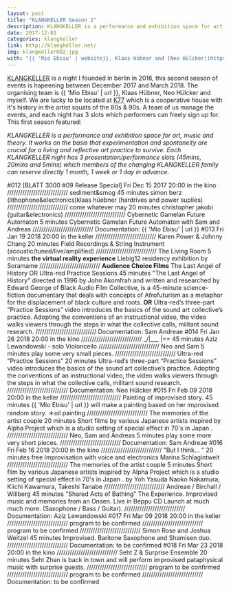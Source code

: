 ```yaml
---
layout: post
title: "KLANGKELLER Season 2"
description: KLANGKELLER is a performance and exhibition space for art, music and theory.
date: 2017-12-01
categories: klangkeller
link: http://klangkeller.net/
img: klangkeller002.jpg
with: "{{ 'Mio Ebisu' | website}}, Klaas Hübner and [Neo Hülcker](https://www.neelehuelcker.de/)"
---
```


[KLANGKELLER](http://klangkeller.net) is a night I founded in berlin in 2016, this second season of events is hapeening between December 2017 and March 2018. The organising team is {{ 'Mio Ebisu' | url }}, Klaas Hübner, Neo Hülcker and myself. We are lucky to be located at [K77](http://www.k77.org/) which is a cooperative house with it's history in the artist squats of the 80s & 90s. A team of us manage the events, and each night has 3 slots which performers can freely sign up for. 
This first season featured: 

*KLANGKELLER is a performance and exhibition space for art, music and theory. It works on the basis that experimentation and spontaneity are crucial for a living and reflective art practice to survive. Each KLANGKELLER night has 3 presentation/performance slots (45mins, 20mins and 5mins) which members of the changing KLANGKELLER family can reserve directly 1 month, 1 week or 1 day in advance.*

#012 [BLATT 3000 #09 Release Special]
Fri Dec 15 2017
20:00 in the kino
////////////////////////////
sediment&smog
45 minutes
simon berz (lithophone&electronics)klaas hüebner (hardrives and power suplies)
////////////////////////////
come whatever may
20 minutes
christopher jakobi (guitar&electronics)
////////////////////////////
Cybernetic Gamelan Future Automaton
5 minutes
Cybernetic Gamelan Future Automaton with Sam and Andreas
////////////////////////////
Documentation: {{ 'Mio Ebisu' | url }}
#013
Fri Jan 19 2018
20:00 in the keller
////////////////////////////
Karen Power & Johnny Chang
20 minutes
Field Recordings & String Instrument (acoustic/tuned/live/amplified)
////////////////////////////
The Living Room
5 minutes
**the virtual reality experience** Liebig12 residency exhibition by Soramame
////////////////////////////
**Audience Choice Films** The Last Angel of History OR Ultra-red Practice Sessions
45 minutes
"The Last Angel of History" directed in 1996 by John Akomfrah and written and researched by Edward George of Black Audio Film Collective, is a 45-minute science-fiction documentary that deals with concepts of Afrofuturism as a metaphor for the displacement of black culture and roots. **OR** Ultra-red’s three-part “Practice Sessions” video introduces the basics of the sound art collective’s practice. Adopting the conventions of an instructional video, the video walks viewers through the steps in what the collective calls, militant sound research.
////////////////////////////
Documentation: Sam Andreae
#014
Fri Jan 26 2018
20:00 in the kino
////////////////////////////
\_/|___ |==
45 minutes
Aziz Lewandowski - solo Violoncello
////////////////////////////
Neo and Sam
5 minutes
play some very small pieces.
////////////////////////////
Ultra-red "Practice Sessions"
20 minutes
Ultra-red’s three-part “Practice Sessions” video introduces the basics of the sound art collective’s practice. Adopting the conventions of an instructional video, the video walks viewers through the steps in what the collective calls, militant sound research.
////////////////////////////
Documentation: Neo Hülcker
#015
Fri Feb 09 2018
20:00 in the keller
////////////////////////////
Painting of improvised story.
45 minutes
{{ 'Mio Ebisu' | url }} will make a painting based on her improvised random story. ＊oil painting
////////////////////////////
The memories of the artist couple
20 minutes
Short films by various Japanese artists inspired by Alpha Project which is a studio setting of special effect in 70's in Japan .
////////////////////////////
Neo, Sam and Andreas
5 minutes
play some more very short pieces.
////////////////////////////
Documentation: Sam Andreae
#016
Fri Feb 16 2018
20:00 in the kino
////////////////////////////
"But I think... "
20 minutes
free Improvisation with voice and electronics Marina Schlagintweit
////////////////////////////
The memories of the artist couple
5 minutes
Short film by various Japanese artists inspired by Alpha Project which is a studio setting of special effect in 70's in Japan . by Yoh Yasuda Naoko Nakamura, Kiichi Kawamura, Takeshi Tanabe
////////////////////////////
Andreae / Birchall / Willberg
45 minutes
"Shared Acts of Bathing" The Experience. Improvised music and memories from an Onsen. Live in Beppu CD Launch at much much more. (Saxophone / Bass / Guitar).
////////////////////////////
Documentation: Aziz Lewandowski
#017
Fri Mar 09 2018
20:00 in the keller
////////////////////////////
program to be confirmed
////////////////////////////
program to be confirmed
////////////////////////////
Simon Rose and Joshua Weitzel
45 minutes
Improvised. Baritone Saxophone and Shamisen duo.
////////////////////////////
Documentation: to be confirmed
#018
Fri Mar 23 2018
20:00 in the kino
////////////////////////////
Seht Z & Surprise Ensemble
20 minutes
Seht Zhan is back in town and will perform improvised pataphysical music with surprise guests.
////////////////////////////
program to be confirmed
////////////////////////////
program to be confirmed
////////////////////////////
Documentation: to be confirmed 

